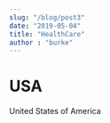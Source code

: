 ```yaml
---
slug: "/blog/post3"
date: "2019-05-04"
title: "HealthCare"
author : "burke"
---
```


# USA

United States of America
